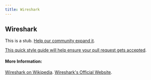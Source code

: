 ```yaml
---
title: Wireshark
---
```

## Wireshark

This is a stub. <a href='https://github.com/freecodecamp/guides/tree/master/src/pages/security/wireshark/index.md' target='_blank' rel='nofollow'>Help our community expand it</a>.

<a href='https://github.com/freecodecamp/guides/blob/master/README.md' target='_blank' rel='nofollow'>This quick style guide will help ensure your pull request gets accepted</a>.

<!-- The article goes here, in GitHub-flavored Markdown. Feel free to add YouTube videos, images, and CodePen/JSBin embeds  -->

#### More Information:
<a href='https://en.wikipedia.org/wiki/Wireshark' target='_blank' rel='nofollow'>Wireshark on Wikipedia</a>.
<a href='https://www.wireshark.org/' target='_blank' rel='nofollow'>Wireshark's Official Website</a>.
